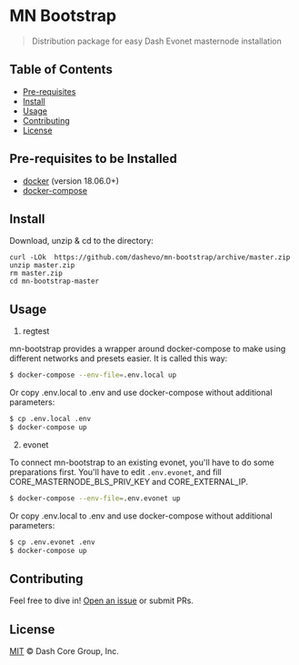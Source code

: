 # MN Bootstrap

> Distribution package for easy Dash Evonet masternode installation

## Table of Contents

- [Pre-requisites](#Pre-requisites)
- [Install](#install)
- [Usage](#usage)
- [Contributing](#contributing)
- [License](#license)

## Pre-requisites to be Installed

* [docker](https://docs.docker.com/engine/installation/) (version 18.06.0+)
* [docker-compose](https://docs.docker.com/compose/install/)

## Install

Download, unzip & cd to the directory:

```
curl -LOk  https://github.com/dashevo/mn-bootstrap/archive/master.zip
unzip master.zip
rm master.zip
cd mn-bootstrap-master
```
## Usage

1. regtest

mn-bootstrap provides a wrapper around docker-compose to make using different networks
and presets easier. It is called this way:

```bash
$ docker-compose --env-file=.env.local up
```

Or copy .env.local to .env and use docker-compose without additional parameters:

```bash
$ cp .env.local .env
$ docker-compose up
```

2. evonet

To connect mn-bootstrap to an existing evonet, you'll have to do some preparations first. You'll have
to edit `.env.evonet`, and fill CORE_MASTERNODE_BLS_PRIV_KEY and CORE_EXTERNAL_IP.

```bash
$ docker-compose --env-file=.env.evonet up
```

Or copy .env.local to .env and use docker-compose without additional parameters:

```bash
$ cp .env.evonet .env
$ docker-compose up
```

## Contributing

Feel free to dive in! [Open an issue](https://github.com/dashevo/mn-bootstrap/issues/new) or submit PRs.

## License

[MIT](LICENSE) &copy; Dash Core Group, Inc.
